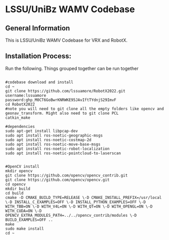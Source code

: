 # LSSU/UniBz WAMV Codebase
## General Information
This is LSSU/UniBz WAMV Codebase for VRX and RobotX.  

## Installation Process:
Run the following. Things grouped together can be run together
```

#codebase download and install
cd ~
git clone https://github.com/lssuamore/RobotX2022.git
username:lssuamore
password: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
cd RobotX2022
#note you will need to git clone all the empty folders like opencv and geonav_transform. Might also need to git clone PCL
catkin_make

#dependencies
sudo apt-get install libpcap-dev
sudo apt install ros-noetic-geographic-msgs
sudo apt install ros-noetic-costmap-2d
sudo apt install ros-noetic-move-base-msgs
sudo apt install ros-noetic-robot-localization
sudo apt install ros-noetic-pointcloud-to-laserscan


#OpenCV install
mkdir opencv
git clone https://github.com/opencv/opencv_contrib.git
git clone https://github.com/opencv/opencv.git
cd opencv
mkdir build
cd build
cmake -D CMAKE_BUILD_TYPE=RELEASE \-D CMAKE_INSTALL_PREFIX=/usr/local \-D INSTALL_C_EXAMPLES=OFF \-D INSTALL_PYTHON_EXAMPLES=OFF \-D WITH_TBB=ON \-D WITH_V4L=ON \-D WITH_QT=ON \-D WITH_OPENGL=ON \-D WITH_CUDA=ON \-D OPENCV_EXTRA_MODULES_PATH=../../opencv_contrib/modules \-D BUILD_EXAMPLES=OFF ..
make
sudo make install
cd ~
